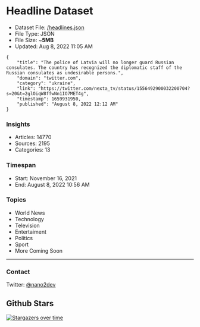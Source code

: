 # Headline Dataset

- Dataset File: [/headlines.json](https://raw.githubusercontent.com/fwd/news/master/headlines.json) 
- File Type: JSON
- File Size: ~**5MB**
- Updated: Aug 8, 2022 11:05 AM

```
{
    "title": "The police of Latvia will no longer guard Russian consulates. The country has recognized the diplomatic staff of the Russian consulates as undesirable persons.",
    "domain": "twitter.com",
    "category": "ukraine",
    "link": "https://twitter.com/nexta_tv/status/1556492900032200704?s=20&t=2glOiqW8ffwNn1IO7MET4g",
    "timestamp": 1659931950,
    "published": "August 8, 2022 12:12 AM"
}
```

### Insights

- Articles: 14770
- Sources: 2195
- Categories: 13

### Timespan

- Start: November 16, 2021
- End: August 8, 2022 10:56 AM

### Topics

- World News
- Technology
- Television
- Entertaiment
- Politics
- Sport
- More Coming Soon

---

### Contact 

Twitter: [@nano2dev](https://twitter.com/nano2dev)

## Github Stars

[![Stargazers over time](https://starchart.cc/fwd/news.svg)](https://starchart.cc/fwd/news)
	